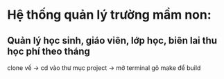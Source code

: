 # Hệ thống quản lý trường mầm non:
## Quản lý học sinh, giáo viên, lớp học, biên lai thu học phí theo tháng

clone về -> cd vào thư mục project -> mở terminal gõ make để build